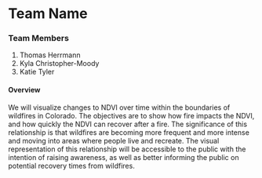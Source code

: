 # Team Name

### Team Members
1. Thomas Herrmann
2. Kyla Christopher-Moody
3. Katie Tyler

#### Overview

We will visualize changes to NDVI over time within the boundaries of wildfires in Colorado. The objectives are to show how fire impacts the NDVI, and how quickly the NDVI can recover after a fire. The significance of this relationship is that wildfires are becoming more frequent and more intense and moving into areas where people live and recreate. The visual representation of this relationship will be accessible to the public with the intention of raising awareness, as well as better informing the public on potential recovery times from wildfires.
